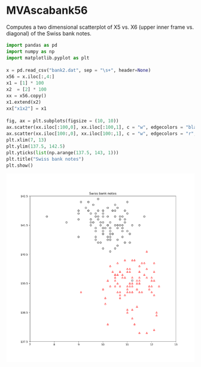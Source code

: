 # MVAscabank56
Computes a two dimensional scatterplot of X5 vs. X6 (upper inner frame vs. diagonal) of the Swiss bank notes.

```python
import pandas as pd
import numpy as np
import matplotlib.pyplot as plt

x = pd.read_csv("bank2.dat", sep = "\s+", header=None)
x56 = x.iloc[:,4:]
x1 = [1] * 100
x2  = [2] * 100
xx = x56.copy()
x1.extend(x2)
xx["x1x2"] = x1

fig, ax = plt.subplots(figsize = (10, 10))
ax.scatter(xx.iloc[:100,0], xx.iloc[:100,1], c = "w", edgecolors = "black")
ax.scatter(xx.iloc[100:,0], xx.iloc[100:,1], c = "w", edgecolors = "r", marker = "^")
plt.xlim(7, 13)
plt.ylim(137.5, 142.5)
plt.yticks(list(np.arange(137.5, 143, 1)))
plt.title("Swiss bank notes")
plt.show()
```
![MVAscabank56](MVAscabank56_python.png)